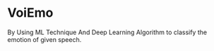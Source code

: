 # VoiEmo
By Using ML Technique And Deep Learning Algorithm to classify the emotion of given speech.
